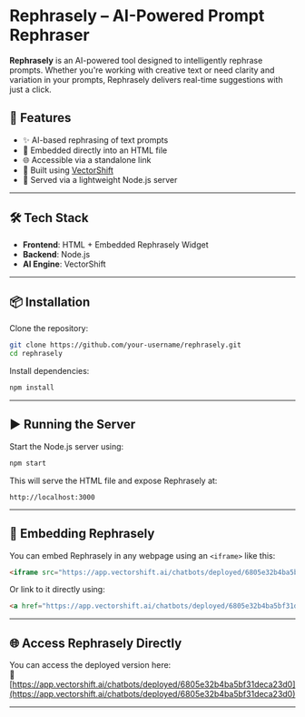 # Rephrasely – AI-Powered Prompt Rephraser

**Rephrasely** is an AI-powered tool designed to intelligently rephrase prompts. Whether you're working with creative text or need clarity and variation in your prompts, Rephrasely delivers real-time suggestions with just a click.

## 🚀 Features

- ✨ AI-based rephrasing of text prompts  
- 📎 Embedded directly into an HTML file  
- 🌐 Accessible via a standalone link  
- 🧠 Built using [VectorShift](https://www.vectorshift.ai/)  
- 📡 Served via a lightweight Node.js server  

---

## 🛠️ Tech Stack

- **Frontend**: HTML + Embedded Rephrasely Widget  
- **Backend**: Node.js  
- **AI Engine**: VectorShift  

---

## 📦 Installation

Clone the repository:

```bash
git clone https://github.com/your-username/rephrasely.git
cd rephrasely
```

Install dependencies:

```bash
npm install
```

---

## ▶️ Running the Server

Start the Node.js server using:

```bash
npm start
```

This will serve the HTML file and expose Rephrasely at:

```
http://localhost:3000
```

---

## 🧩 Embedding Rephrasely

You can embed Rephrasely in any webpage using an `<iframe>` like this:

```html
<iframe src="https://app.vectorshift.ai/chatbots/deployed/6805e32b4ba5bf31deca23d0" width="100%" height="400px" frameborder="0"></iframe>
```

Or link to it directly using:

```html
<a href="https://app.vectorshift.ai/chatbots/deployed/6805e32b4ba5bf31deca23d0" target="_blank">Try Rephrasely</a>
```

---

## 🌐 Access Rephrasely Directly

You can access the deployed version here:  
🔗 [https://app.vectorshift.ai/chatbots/deployed/6805e32b4ba5bf31deca23d0](https://app.vectorshift.ai/chatbots/deployed/6805e32b4ba5bf31deca23d0)

---

